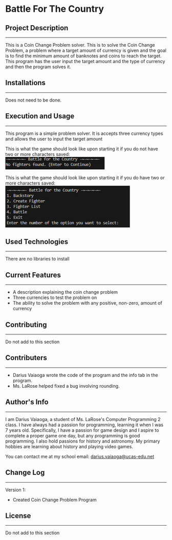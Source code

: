 # Battle For The Country

## Project Description
---
This is a Coin Change Problem solver. This is to solve the Coin Change Problem, a problem where a target amount of currency is given and the goal is to find the minimum amount of banknotes and coins to reach the target. This program has the user input the target amount and the type of currency and then the program solves it.

## Installations
---
Does not need to be done. 

## Execution and Usage
---
This program is a simple problem solver. It is accepts three currency types and allows the user to input the target amount

This is what the game should look like upon starting it if you do not have two or more characters saved:
![image](https://github.com/UCAS-DV/CP2-Projects/blob/main/March/BattleSimulator/Screenshot%202025-03-21%20100352.png)

This is what the game should look like upon starting it if you do have two or more characters saved:
![image](https://github.com/UCAS-DV/CP2-Projects/blob/main/March/BattleSimulator/Screenshot%202025-03-21%20100331.png)

## Used Technologies
---
There are no libraries to install   

## Current Features
---
+ A description explaining the coin change problem
+ Three currencies to test the problem on
+ The ability to solve the problem with any positive, non-zero, amount of currency  

## Contributing
---
Do not add to this section  

## Contributers
---
+ Darius Vaiaoga wrote the code of the program and the info tab in the program.
+ Ms. LaRose helped fixed a bug involving rounding.

## Author's Info
---
I am Darius Vaiaoga, a student of Ms. LaRose's Computer Programming 2 class. I have always had a passion for programming, learning it when I was 7 years old. Specifically, I have a passion for game design and I aspire to complete a proper game one day, but any programming is good programming. I also hold passions for history and astronomy. My primary hobbies are learning about history and playing video games.

You can contact me at my school email: darius.vaiaoga@ucas-edu.net  

## Change Log
---
Version 1:
+ Created Coin Change Problem Program

## License
---
Do not add to this section
